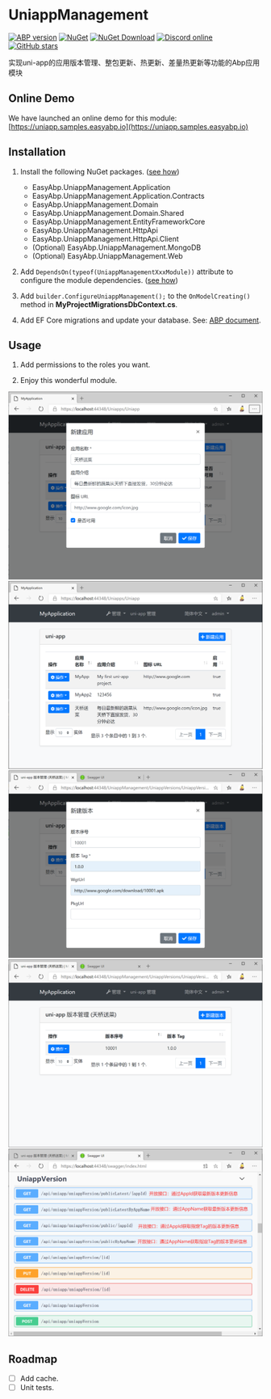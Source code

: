 # UniappManagement

[![ABP version](https://img.shields.io/badge/dynamic/xml?style=flat-square&color=yellow&label=abp&query=%2F%2FProject%2FPropertyGroup%2FAbpVersion&url=https%3A%2F%2Fraw.githubusercontent.com%2FEasyAbp%2FUniappManagement%2Fmaster%2FDirectory.Build.props)](https://abp.io)
[![NuGet](https://img.shields.io/nuget/v/EasyAbp.UniappManagement.Domain.Shared.svg?style=flat-square)](https://www.nuget.org/packages/EasyAbp.UniappManagement.Domain.Shared)
[![NuGet Download](https://img.shields.io/nuget/dt/EasyAbp.UniappManagement.Domain.Shared.svg?style=flat-square)](https://www.nuget.org/packages/EasyAbp.UniappManagement.Domain.Shared)
[![Discord online](https://badgen.net/discord/online-members/xyg8TrRa27?label=Discord)](https://discord.gg/xyg8TrRa27)
[![GitHub stars](https://img.shields.io/github/stars/EasyAbp/UniappManagement?style=social)](https://www.github.com/EasyAbp/UniappManagement)

实现uni-app的应用版本管理、整包更新、热更新、差量热更新等功能的Abp应用模块

## Online Demo

We have launched an online demo for this module: [https://uniapp.samples.easyabp.io](https://uniapp.samples.easyabp.io)

## Installation

1. Install the following NuGet packages. ([see how](https://github.com/EasyAbp/EasyAbpGuide/blob/master/docs/How-To.md#add-nuget-packages))

    * EasyAbp.UniappManagement.Application
    * EasyAbp.UniappManagement.Application.Contracts
    * EasyAbp.UniappManagement.Domain
    * EasyAbp.UniappManagement.Domain.Shared
    * EasyAbp.UniappManagement.EntityFrameworkCore
    * EasyAbp.UniappManagement.HttpApi
    * EasyAbp.UniappManagement.HttpApi.Client
    * (Optional) EasyAbp.UniappManagement.MongoDB
    * (Optional) EasyAbp.UniappManagement.Web

1. Add `DependsOn(typeof(UniappManagementXxxModule))` attribute to configure the module dependencies. ([see how](https://github.com/EasyAbp/EasyAbpGuide/blob/master/docs/How-To.md#add-module-dependencies))

1. Add `builder.ConfigureUniappManagement();` to the `OnModelCreating()` method in **MyProjectMigrationsDbContext.cs**.

1. Add EF Core migrations and update your database. See: [ABP document](https://docs.abp.io/en/abp/latest/Tutorials/Part-1?UI=MVC&DB=EF#add-database-migration).

## Usage

1. Add permissions to the roles you want.

1. Enjoy this wonderful module.

![Notifications](/docs/images/NewApp.png)
![AppList](/docs/images/AppList.png)
![NewVersion](/docs/images/NewVersion.png)
![VersionList](/docs/images/VersionList.png)
![WebApis](/docs/images/WebApis.png)

## Roadmap

- [ ] Add cache.
- [ ] Unit tests.
